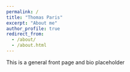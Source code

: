 ```yaml
---
permalink: /
title: "Thomas Paris"
excerpt: "About me"
author_profile: true
redirect_from: 
  - /about/
  - /about.html
---
```


This is a general front page and bio placeholder